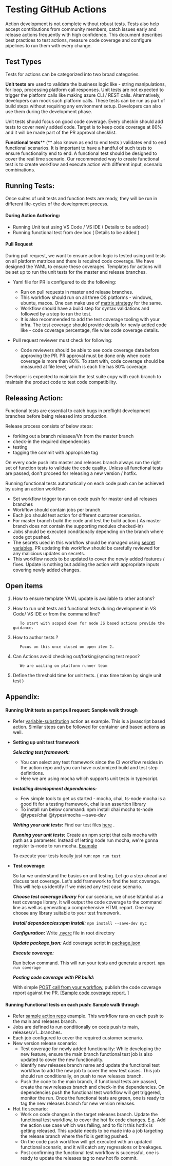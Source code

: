 # Testing GitHub Actions

Action development is not complete without robust tests. Tests also help accept contributions from community members, catch issues early and release actions frequently with high confidence. This document describes best practices to test actions, measure code coverage and configure pipelines to run them with every change.

## Test Types

Tests for actions can be categorized into two broad categories.

**Unit tests** are used to validate the business logic like - string manipulations, for loop, processing platform call responses. Unit tests are not expected to trigger the platform calls like making azure CLI / REST calls. Alternatively, developers can mock such platform calls. These tests can be run as part of build steps without requiring any environment setup. Developers can also use them during the development phase.

Unit tests should focus on good code coverage. Every checkin should add tests to cover newly added code. Target is to keep code coverage at 80% and it will be made part of the PR approval checklist.

**Functional tests**** (** also known as end to end tests ) validates end to end functional scenarios. It is important to have a handful of such tests to ensure functionality end to end. A functional test should be designed to cover the real time scenario. Our recommended way to create functional test is to create workflow and execute action with different input, scenario combinations.

## Running Tests:

Once suites of unit tests and function tests are ready, they will be run in different life-cycles of the development process.

#### During Action Authoring:

- Running Unit test using VS Code / VS IDE ( Details to be added )
- Running functional test from dev box ( Details to be added )

#### Pull Request

During pull request, we want to ensure action logic is tested using unit tests on all platform matrices and there is required code coverage. We have designed the YAML to ensure these coverages. Templates for actions will be set up to run the unit tests for the master and release branches.

- Yaml file for PR is configured to do the following:
  - Run on pull requests in master and release branches.
  - This workflow should run on all three OS platforms - windows, ubuntu, macos. One can make use of [matrix strategy](https://docs.github.com/en/free-pro-team@latest/actions/learn-github-actions/managing-complex-workflows#using-a-build-matrix) for the same.
  - Workflow should have a build step for syntax validations and followed by a step to run the test.
  - It is also recommended to add the test coverage tooling with your infra. The test coverage should provide details for newly added code like - code coverage percentage, file wise code coverage details.

- Pull request reviewer must check for following:
  - Code reviewers should be able to see code coverage data before approving the PR. PR approval must be done only when code coverage is more than 80%. To start with, code coverage should be measured at file level, which is each file has 80% coverage.

Developer is expected to maintain the test suite copy with each branch to maintain the product code to test code compatibility.

## Releasing Action:

Functional tests are essential to catch bugs in preflight development branches before being released into production.

Release process consists of below steps:

- forking out a branch releases/Vn from the master branch
- check-in the required dependencies
- testing
- tagging the commit with appropriate tag

On every code push into master and releases branch always run the right set of function tests to validate the code quality. Unless all functional tests are passed, don&#39;t proceed for releasing a new version / hotfix.

Running functional tests automatically on each code push can be achieved by using an action workflow.

- Set workflow trigger to run on code push for master and all releases branches
- Workflow should contain jobs per branch.
- Each job should test action for different customer scenarios.
- For master branch build the code and test the build action ( As master branch does not contain the supporting modules checked-in)
- Jobs should be executed conditionally depending on the branch where code got pushed.
- The secrets used in this workflow should be managed using [secret variables](https://docs.github.com/en/free-pro-team@latest/actions/reference/encrypted-secrets). PR updating this workflow should be carefully reviewed for any malicious updates on secrets.
- This workflow needs to be updated to cover the newly added features / fixes. Update is nothing but adding the action with appropriate inputs covering newly added changes.

## Open items

1. How to ensure template YAML update is available to other actions?
2. How to run unit tests and functional tests during development in VS Code/ VS IDE or from the command line?

          To start with scoped down for node JS based actions provide the guidance.

3. How to author tests ?

          Focus on this once closed on open item 2.

4. Can Actions avoid checking out/forking/syncing test repos?

          We are waiting on platform runner team

5. Define the threshold time for unit tests. ( max time taken by single unit test )

## Appendix:

#### Running Unit tests as part pull request: Sample walk through

- Refer [variable-substitution](https://github.com/microsoft/variable-substitution) action as example. This is a javascript based action. Similar steps can be followed for container and based actions as well.

- **Setting up unit test framework**

  ***Selecting test framework:***

  - You can select any test framework since the CI workflow resides in the action repo and you can have customized build and test step definitions.
  - Here we are using mocha which supports unit tests in typescript.

  ***Installing development dependencies:***

  - Few simple tools to get us started - mocha, chai, ts-node
 mocha is a good fit for a testing framework, chai is an assertion library
  - To install run below command:
npm install chai mocha ts-node @types/chai @types/mocha --save-dev

  ***Writing your unit tests:***
  Find our test files [here](https://github.com/microsoft/variable-substitution/tree/master/src/Tests) .

  ***Running your unit tests:***
  Create an npm script that calls mocha with path as a parameter. Instead of letting node run mocha, we&#39;re gonna register ts-node to run mocha. [Example](https://github.com/microsoft/variable-substitution/blob/ede5b92701e66ea752d76c4fc7e8888849edfdcd/package.json)

  To execute your tests locally just run:
  `npm run test`

- **Test coverage:**

  So far we understand the basics on unit testing. Let go a step ahead and discuss test coverage. Let's add framework to find the test coverage. This will help us identify if we missed any test case scenario.

  ***Choose test coverage library***
  For our scenario, we chose Istanbul as a test coverage library. It will output the code coverage to the command line as well as generating a comprehensive HTML report. One may choose any library suitable to your test framework.

  ***Install dependencies:npm install:*** `npm install --save-dev nyc`

  ***Configuration:*** Write [.nycrc](https://github.com/microsoft/variable-substitution/blob/ede5b92701e66ea752d76c4fc7e8888849edfdcd/.nycrc) file in root directory

  ***Update package.json:*** Add coverage script in [package.json](https://github.com/microsoft/variable-substitution/blob/ede5b92701e66ea752d76c4fc7e8888849edfdcd/package.json)

  ***Execute coverage:***
  
  Run below command. This will run your tests and generate a report.
  `npm run coverage`

  ***Posting code coverage with PR build:***

  With simple [POST call from your workflow](https://github.com/microsoft/variable-substitution/blob/master/.github/workflows/ci.yml#L66), publish the code coverage report against the PR. [[Sample code coverage report.](https://github.com/microsoft/variable-substitution/pull/16#issuecomment-702284009) ]

#### Running Functional tests on each push: Sample walk through

- Refer [sample action repo](https://github.com/Azure/sample-action/blob/main/.github/workflows/run-sample-integration-tests.yml) example. This workflow runs on each push to the main and releases branch.
- Jobs are defined to run conditionally on code push to main, releases/v1...branches.
- Each job configured to cover the required customer scenario.
- New version release scenario:
  - Test coverage for newly added functionality: While developing the new feature, ensure the main branch functional test job is also updated to cover the new functionality.
  - Identify new releases branch name and update the functional test workflow to add the new job to cover the new test cases. This job should run conditionally, on push to new releases branch.
  - Push the code to the main branch, if functional tests are passed, create the new releases branch and check-in the dependencies. On dependencies push the functional test workflow will get triggered, monitor the run. Once the functional tests are green, one is ready to tag the new releases branch for new version releases.
- Hot fix scenario:
  - Work on code changes in the target releases branch. Update the functional test workflow, to cover the hot fix code changes. E.g. Add the action use case which was failing, and to fix it this hotfix is getting released. This update needs to be made into a job targeting the release branch where the fix is getting pushed.
  - On the code push workflow will get executed with an updated functional scenario, and it will catch any regressions or breakages.
  - Post confirming the functional test workflow is successful, one is ready to update the releases tag to new hot fix commit.
